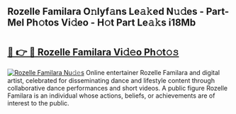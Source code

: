## Rozelle Familara O𝚗lyf𝚊ns Le𝚊𝚔ed N𝚞𝚍es - Part-Mel Ph𝚘tos Vi𝚍eo - H𝚘t Part Le𝚊𝚔s i18Mb

# <h2><a href="http://hf5e5u2.feru.top/?c=Rozelle+Familara">🔗 👉 🔴 Rozelle Familara Vi𝚍𝚎o Ph𝚘t𝚘𝚜</a></h2>

[![Rozelle Familara Nu𝚍𝚎s](https://i.imgur.com/0TWrTi3.gif)](http://hf5e5u2.feru.top/?c=Rozelle+Familara)
Online entertainer Rozelle Familara and digital artist, celebrated for disseminating dance and lifestyle content through collaborative dance performances and short videos. A public figure Rozelle Familara is an individual whose actions, beliefs, or achievements are of interest to the public. 
